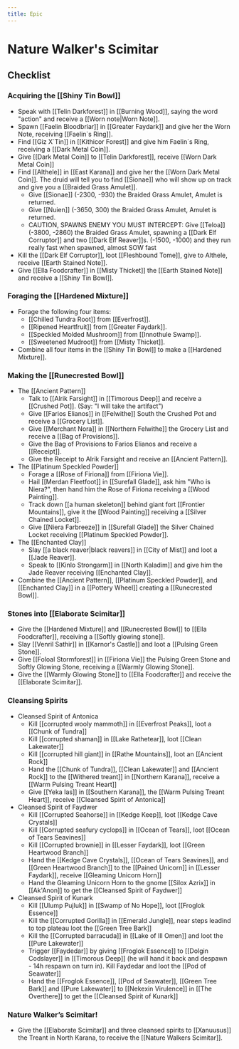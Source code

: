 ```yaml
---
title: Epic
---
```


# Nature Walker's Scimitar

## Checklist

### Acquiring the [[Shiny Tin Bowl]]
* Speak with [[Telin Darkforest]] in [[Burning Wood]], saying the word "action" and receive a [[Worn note|Worn Note]].
* Spawn [[Faelin Bloodbriar]] in [[Greater Faydark]] and give her the Worn Note, receiving [[Faelin`s Ring]].
* Find [[Giz X\`Tin]] in [[Kithicor Forest]] and give him Faelin`s Ring, receiving a [[Dark Metal Coin]].
* Give [[Dark Metal Coin]] to [[Telin Darkforest]], receive [[Worn Dark Metal Coin]]
* Find [[Althele]] in [[East Karana]] and give her the [[Worn Dark Metal Coin]]. The druid will tell you to find [[Sionae]] who will show up on track and give you a [[Braided Grass Amulet]].
    * Give [[Sionae]] (-2300, -930) the Braided Grass Amulet, Amulet is returned.
    * Give [[Nuien]] (-3650, 300) the Braided Grass Amulet, Amulet is returned.
    * CAUTION, SPAWNS ENEMY YOU MUST INTERCEPT: Give [[Teloa]] (-3800, -2860) the Braided Grass Amulet, spawning a [[Dark Elf Corruptor]] and two [[Dark Elf Reaver]]s. (-1500, -1000) and they run really fast when spawned, almost SOW fast
* Kill the [[Dark Elf Corruptor]], loot [[Fleshbound Tome]], give to Althele, receive [[Earth Stained Note]].
* Give [[Ella Foodcrafter]] in [[Misty Thicket]] the [[Earth Stained Note]] and receive a [[Shiny Tin Bowl]].

### Foraging the [[Hardened Mixture]]
* Forage the following four items:
    * [[Chilled Tundra Root]] from [[Everfrost]].
    * [[Ripened Heartfruit]] from [[Greater Faydark]].
    * [[Speckled Molded Mushroom]] from [[Innothule Swamp]].
    * [[Sweetened Mudroot]] from [[Misty Thicket]].
* Combine all four items in the [[Shiny Tin Bowl]] to make a [[Hardened Mixture]].

### Making the [[Runecrested Bowl]]
* The [[Ancient Pattern]]
    * Talk to [[Alrik Farsight]] in [[Timorous Deep]] and receive a [[Crushed Pot]]. (Say: "I will take the artifact")
    * Give [[Farios Elianos]] in [[Felwithe]] South the Crushed Pot and receive a [[Grocery List]].
    * Give [[Merchant Nora]] in [[Northern Felwithe]] the Grocery List and receive a [[Bag of Provisions]].
    * Give the Bag of Provisions to Farios Elianos and receive a [[Receipt]].
    * Give the Receipt to Alrik Farsight and receive an [[Ancient Pattern]].
* The [[Platinum Speckled Powder]]
    * Forage a [[Rose of Firiona]] from [[Firiona Vie]].
    * Hail [[Merdan Fleetfoot]] in [[Surefall Glade]], ask him "Who is Niera?", then hand him the Rose of Firiona receiving a [[Wood Painting]].
    * Track down [[a human skeleton]] behind giant fort [[Frontier Mountains]], give it the [[Wood Painting]] receiving a [[Silver Chained Locket]].
    * Give [[Niera Farbreeze]] in [[Surefall Glade]] the Silver Chained Locket receiving [[Platinum Speckled Powder]].
* The [[Enchanted Clay]]
    * Slay [[a black reaver|black reavers]] in [[City of Mist]] and loot a [[Jade Reaver]].
    * Speak to [[Kinlo Strongarm]] in [[North Kaladim]] and give him the Jade Reaver receiving [[Enchanted Clay]].
* Combine the [[Ancient Pattern]], [[Platinum Speckled Powder]], and [[Enchanted Clay]] in a [[Pottery Wheel]] creating a [[Runecrested Bowl]].

### Stones into [[Elaborate Scimitar]]
* Give the [[Hardened Mixture]] and [[Runecrested Bowl]] to [[Ella Foodcrafter]], receiving a [[Softly glowing stone]].
* Slay [[Venril Sathir]] in [[Karnor's Castle]] and loot a [[Pulsing Green Stone]].
* Give [[Foloal Stormforest]] in [[Firiona Vie]] the Pulsing Green Stone and Softly Glowing Stone, receiving a [[Warmly Glowing Stone]].
* Give the [[Warmly Glowing Stone]] to [[Ella Foodcrafter]] and receive the [[Elaborate Scimitar]].

### Cleansing Spirits
* Cleansed Spirit of Antonica
    * Kill [[corrupted wooly mammoth]] in [[Everfrost Peaks]], loot a [[Chunk of Tundra]]
    * Kill [[corrupted shaman]] in [[Lake Rathetear]], loot [[Clean Lakewater]]
    * Kill [[corrupted hill giant]] in [[Rathe Mountains]], loot an [[Ancient Rock]]
    * Hand the [[Chunk of Tundra]], [[Clean Lakewater]] and [[Ancient Rock]] to the [[Withered treant]] in [[Northern Karana]], receive a [[Warm Pulsing Treant Heart]]
    * Give [[Yeka Ias]] in [[Southern Karana]], the [[Warm Pulsing Treant Heart]], receive [[Cleansed Spirit of Antonica]]
* Cleansed Spirit of Faydwer
    * Kill [[Corrupted Seahorse]] in [[Kedge Keep]], loot [[Kedge Cave Crystals]]
    * Kill [[Corrupted seafury cyclops]] in [[Ocean of Tears]], loot [[Ocean of Tears Seavines]]
    * Kill [[Corrupted brownie]] in [[Lesser Faydark]], loot [[Green Heartwood Branch]]
    * Hand the [[Kedge Cave Crystals]], [[Ocean of Tears Seavines]], and [[Green Heartwood Branch]] to the [[Pained Unicorn]] in [[Lesser Faydark]], receive [[Gleaming Unicorn Horn]]
    * Hand the Gleaming Unicorn Horn to the gnome [[Silox Azrix]] in [[Ak'Anon]] to get the [[Cleansed Spirit of Faydwer]]
* Cleansed Spirit of Kunark
    * Kill [[Ulump Pujluk]] in [[Swamp of No Hope]], loot [[Froglok Essence]]
    * Kill the [[Corrupted Gorilla]] in [[Emerald Jungle]], near steps leadind to top plateau loot the [[Green Tree Bark]]
    * Kill the [[Corrupted barracuda]] in [[Lake of Ill Omen]] and loot the [[Pure Lakewater]]
    * Trigger [[Faydedar]] by giving [[Froglok Essence]] to [[Dolgin Codslayer]] in [[Timorous Deep]] (he will hand it back and despawn - 14h respawn on turn in). Kill Faydedar and loot the [[Pod of Seawater]]
    * Hand the [[Froglok Essence]], [[Pod of Seawater]], [[Green Tree Bark]] and [[Pure Lakewater]] to [[Nekexin Virulence]] in [[The Overthere]] to get the [[Cleansed Spirit of Kunark]]

### Nature Walker’s Scimitar!
* Give the [[Elaborate Scimitar]] and three cleansed spirits to [[Xanuusus]] the Treant in North Karana, to receive the [[Nature Walkers Scimitar]].
